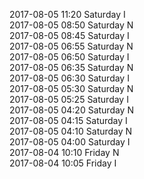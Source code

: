 2017-08-05 11:20 Saturday  I  
2017-08-05 08:50 Saturday  N  
2017-08-05 08:45 Saturday  I  
2017-08-05 06:55 Saturday  N  
2017-08-05 06:50 Saturday  I  
2017-08-05 06:35 Saturday  N  
2017-08-05 06:30 Saturday  I  
2017-08-05 05:30 Saturday  N  
2017-08-05 05:25 Saturday  I  
2017-08-05 04:20 Saturday  N  
2017-08-05 04:15 Saturday  I  
2017-08-05 04:10 Saturday  N  
2017-08-05 04:00 Saturday  I  
2017-08-04 10:10 Friday  N  
2017-08-04 10:05 Friday  I  
